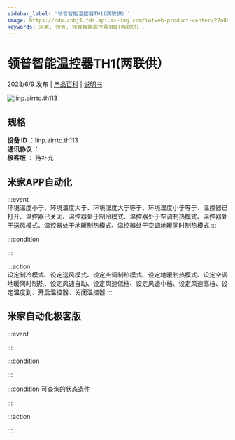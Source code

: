 ```yaml
---
sidebar_label: '领普智能温控器TH1(两联供）'
image: https://cdn.cnbj1.fds.api.mi-img.com/iotweb-product-center/27a08e4c86da52bcd61811cecbc4fac2_1667267870281.png?GalaxyAccessKeyId=AKVGLQWBOVIRQ3XLEW&Expires=9223372036854775807&Signature=Q0OYH0dQe+ok/pwFc8yuEMAV/G4=
keywords: 米家, 领普, 领普智能温控器TH1(两联供）, 
---
```

# 领普智能温控器TH1(两联供）

2023/6/9 发布 | [产品百科](https://home.mi.com/webapp/content/baike/product/index.html?model=linp.airrtc.th113/) | [说明书](https://home.mi.com/views/introduction.html?model=linp.airrtc.th113&region=cn)

![linp.airrtc.th113](https://cdn.cnbj1.fds.api.mi-img.com/iotweb-product-center/27a08e4c86da52bcd61811cecbc4fac2_1667267870281.png?GalaxyAccessKeyId=AKVGLQWBOVIRQ3XLEW&Expires=9223372036854775807&Signature=Q0OYH0dQe+ok/pwFc8yuEMAV/G4=)

## 规格  
> 
**设备 ID** ：linp.airrtc.th113  
**通讯协议** ：  
**极客版**  ： 待补充 


## 米家APP自动化  

:::event  
环境温度小于、环境温度大于、环境湿度大于等于、环境湿度小于等于、温控器已打开、温控器已关闭、温控器处于制冷模式、温控器处于空调制热模式、温控器处于送风模式、温控器处于地暖制热模式、温控器处于空调地暖同时制热模式
:::

:::condition  

:::

:::action   
设定制冷模式、设定送风模式、设定空调制热模式、设定地暖制热模式、设定空调地暖同时制热、设定风速自动、设定风速低档、设定风速中档、设定风速高档、设定温度到、开启温控器、关闭温控器
:::

## 米家自动化极客版  

:::event  

:::

:::condition  

:::

:::condition 可查询的状态条件  

:::

:::action  

:::

        
